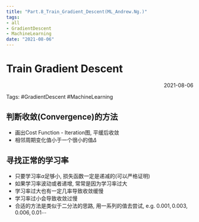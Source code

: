 ```yaml
---
title: "Part.8_Train_Gradient_Descent(ML_Andrew.Ng.)"
tags:
- all
- GradientDescent
- MachineLearning
date: "2021-08-06"
---
```

# Train Gradient Descent

<div align="right"> 2021-08-06</div>

Tags: #GradientDescent #MachineLearning 

## 判断收敛(Convergence)的方法

- 画出Cost Function - Iteration图, 平缓后收敛
- 相邻周期变化值小于一个很小的值$\Delta$

## 寻找正常的学习率
- 只要学习率$\alpha$足够小, 损失函数一定是递减的(可以严格证明)
- 如果学习率波动或者递增, 常常是因为学习率过大
- 学习率过大也有一定几率导致收敛缓慢
- 学习率过小会导致收敛过慢
- 合适的方法是类似于二分法的思路, 用一系列的值去尝试, 
	e.g. $0.001, 0.003, 0.006, 0.01\cdots$

